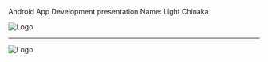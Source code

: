 Android App Development presentation
     Name: Light Chinaka

![Logo](http://spark.apache.org/images/spark-logo-trademark.png)

---
![Logo](https://developer.android.com/guide/components/images/activity_lifecycle.png)
